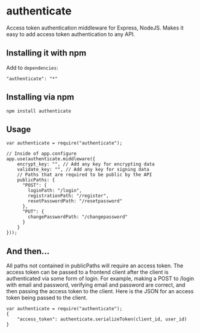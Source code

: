 authenticate
============

Access token authentication middleware for Express, NodeJS.  Makes it easy to add access token authentication to any API. 

## Installing it with npm

Add to `dependencies`:

    "authenticate": "*"

## Installing via npm

    npm install authenticate

## Usage

    var authenticate = require("authenticate");
    
    // Inside of app.configure
    app.use(authenticate.middleware({
        encrypt_key: "", // Add any key for encrypting data
        validate_key: "", // Add any key for signing data
        // Paths that are required to be public by the API
        publicPaths: {
          "POST": {
            loginPath: "/login",
            registrationPath: "/register",
            resetPasswordPath: "/resetpassword"
          },
          "PUT": {
            changePasswordPath: "/changepassword"
          }
        }
    }));

## And then...

All paths not contained in publicPaths will require an access token.  The access token can be passed to a frontend client after the client is authenticated via some form of login.  For example, making a POST to /login with email and password, verifying email and password are correct, and then passing the access token to the client.  Here is the JSON for an access token being passed to the client.

    var authenticate = require("authenticate");
    {
        "access_token": authenticate.serializeToken(client_id, user_id)
    }
